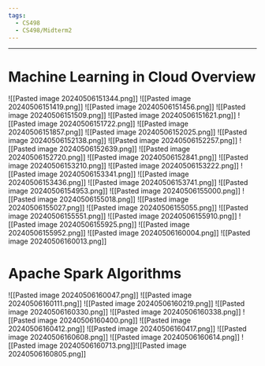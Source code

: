 ```yaml
---
tags:
  - CS498
  - CS498/Midterm2
---
```

---
# Machine Learning in Cloud Overview
![[Pasted image 20240506151344.png]]
![[Pasted image 20240506151419.png]]
![[Pasted image 20240506151456.png]]
![[Pasted image 20240506151509.png]]
![[Pasted image 20240506151621.png]]
![[Pasted image 20240506151722.png]]
![[Pasted image 20240506151857.png]]
![[Pasted image 20240506152025.png]]
![[Pasted image 20240506152138.png]]
![[Pasted image 20240506152257.png]]
![[Pasted image 20240506152639.png]]
![[Pasted image 20240506152720.png]]
![[Pasted image 20240506152841.png]]
![[Pasted image 20240506153210.png]]
![[Pasted image 20240506153222.png]]
![[Pasted image 20240506153341.png]]
![[Pasted image 20240506153436.png]]
![[Pasted image 20240506153741.png]]
![[Pasted image 20240506154953.png]]
![[Pasted image 20240506155000.png]]
![[Pasted image 20240506155018.png]]
![[Pasted image 20240506155027.png]]
![[Pasted image 20240506155055.png]]
![[Pasted image 20240506155551.png]]
![[Pasted image 20240506155910.png]]
![[Pasted image 20240506155925.png]]
![[Pasted image 20240506155952.png]]
![[Pasted image 20240506160004.png]]
![[Pasted image 20240506160013.png]]

# Apache Spark Algorithms
![[Pasted image 20240506160047.png]]
![[Pasted image 20240506160111.png]]
![[Pasted image 20240506160219.png]]
![[Pasted image 20240506160330.png]]
![[Pasted image 20240506160338.png]]
![[Pasted image 20240506160400.png]]
![[Pasted image 20240506160412.png]]
![[Pasted image 20240506160417.png]]
![[Pasted image 20240506160608.png]]
![[Pasted image 20240506160614.png]]
![[Pasted image 20240506160713.png]]![[Pasted image 20240506160805.png]]
